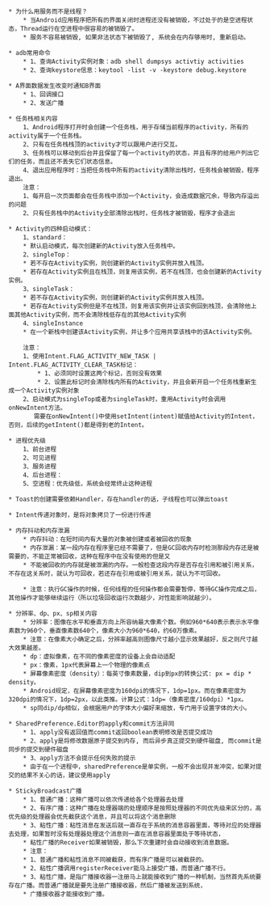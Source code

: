 

	* 为什么用服务而不是线程？
		* 当Android应用程序把所有的界面关闭时进程还没有被销毁，不过处于的是空进程状态，Thread运行在空进程中很容易的被销毁了。
		* 服务不容易被销毁, 如果非法状态下被销毁了, 系统会在内存够用时, 重新启动。

	* adb常用命令
		* 1、查询Activity实例对象：adb shell dumpsys activtiy activities
		* 2、查询keystore信息：keytool -list -v -keystore debug.keystore

	* A界面数据发生改变时通知B界面
		* 1、回调接口
		* 2、发送广播

	* 任务栈相关内容
		1、Android程序打开时会创建一个任务栈，用于存储当前程序的activity，所有的activity属于一个任务栈。
		2、只有在任务栈栈顶的activity才可以跟用户进行交互。
		3、任务栈可以移动到后台并且保留了每一个activity的状态，并且有序的给用户列出它们的任务，而且还不丢失它们状态信息。
		4、退出应用程序时：当把任务栈中所有的activity清除出栈时，任务栈会被销毁，程序退出。
		注意：
		1、每开启一次页面都会在任务栈中添加一个Activity，会造成数据冗余，导致内存溢出的问题
		2、只有任务栈中的Activity全部清除出栈时，任务栈才被销毁，程序才会退出
	
	* Activity的四种启动模式：
		1、standard：
	 	* 默认启动模式，每次创建新的Activity放入任务栈中。
    	2、singleTop：
		* 若不存在Activity实例，则创建新的Activity实例并放入栈顶。	
		* 若存在Activity实例且在栈顶，则复用该实例，若不在栈顶，也会创建新的Activity实例。
	    3、singleTask：
		* 若不存在Activity实例，则创建新的Activity实例并放入栈顶。
        * 若存在Activity实例但是不在栈顶，则复用该实例并让该实例回到栈顶，会清除他上面其他Activity实例，而不会清除栈低存在的其他Activity实例
    	4、singleInstance
        * 在一个新栈中创建该Activity实例，并让多个应用共享该栈中的该Activity实例。
   
  		注意：
	    1、使用Intent.FLAG_ACTIVITY_NEW_TASK | Intent.FLAG_ACTIVITY_CLEAR_TASK标记：
    		* 1、必须同时设置这两个标记，否则没有效果
    		* 2、设置此标记时会清除栈内所有的Activity，并且会新开启一个任务栈重新生成一个Activity实例对象
    	2、启动模式为singleTop或者为singleTask时，重用Activity时会调用onNewIntent方法。
		   需要在onNewIntent()中使用setIntent(intent)赋值给Activity的Intent，否则，后续的getIntent()都是得到老的Intent。

	* 进程优先级
		1、前台进程
		2、可见进程
		3、服务进程
		4、后台进程：
		5、空进程：优先级低，系统会经常终止这种进程

	* Toast的创建需要依赖Handler，存在handler的话，子线程也可以弹出toast
	
	* Intent传递对象时，是将对象拷贝了一份进行传递

	* 内存抖动和内存泄漏
		* 内存抖动：在短时间内有大量的对象被创建或者被回收的现象
		* 内存泄漏：某一段内存在程序里已经不需要了，但是GC回收内存时检测那段内存还是被需要的，不能正常被回收，这种在程序中在没有使用的但是又
		* 不能被回收的内存就是被泄漏的内存。一般检查这段内存是否存在引用和被引用关系，不存在这关系时，就认为可回收，若还存在引用或被引用关系，就认为不可回收。

		* 注意：执行GC操作的时候，任何线程的任何操作都会需要暂停，等待GC操作完成之后，其他操作才能够继续运行（所以垃圾回收运行次数越少，对性能影响就越少）。

	* 分辨率、dp、px、sp相关内容
		* 分辨率：图像在水平和垂直方向上所容纳最大像素个数。例如960*640表示表示水平像素数为960个，垂直像素数640个，像素大小为960*640，约60万像素。
		* 注意：在像素大小确定之后，分辨率越高则图像尺寸越小显示效果越好，反之则尺寸越大效果越差。
		* dp：虚拟像素，在不同的像素密度的设备上会自动适配
		* px：像素，1px代表屏幕上一个物理的像素点
		* 屏幕像素密度（density）：每英寸像素数量，dip到px的转换公式: px = dip * density。
		* Android规定，在屏幕像素密度为160dpi的情况下，1dp=1px。而在像素密度为320dpi的情况下，1dp=2px，以此类推。计算公式：1dp=（像素密度/160dpi）*1px。
		* sp同dip/dp相似，会根据用户的字体大小偏好来缩放，专门用于设置字体的大小。
	
	* SharedPreference.Editor的apply和commit方法异同
		* 1、apply没有返回值而commit返回boolean表明修改是否提交成功 
		* 2、apply是将修改数据原子提交到内存, 而后异步真正提交到硬件磁盘, 而commit是同步的提交到硬件磁盘
		* 3、apply方法不会提示任何失败的提示
		* 由于在一个进程中，sharedPreference是单实例，一般不会出现并发冲突，如果对提交的结果不关心的话，建议使用apply
	
	* StickyBroadcast广播
		* 1、普通广播：这种广播可以依次传递给各个处理器去处理
		* 2、有序广播：这种广播在处理器端的处理顺序是按照处理器的不同优先级来区分的，高优先级的处理器会优先截获这个消息，并且可以将这个消息删除
		* 3、粘性广播：粘性消息在发送后就一直存在于系统的消息容器里面，等待对应的处理器去处理，如果暂时没有处理器处理这个消息则一直在消息容器里面处于等待状态，
		* 粘性广播的Receiver如果被销毁，那么下次重建时会自动接收到消息数据。
		* 注意：
		* 1、普通广播和粘性消息不同被截获，而有序广播是可以被截获的。
		* 2、粘性广播调用registerReceiver能马上接受广播，而普通广播不行。
		* 3、粘性广播，是指广播接收器一注册马上就能接收到广播的一种机制，当然首先系统要存在广播。而普通广播就是要先注册广播接收器，然后广播被发送到系统，
		* 广播接收器才能接收到广播。








